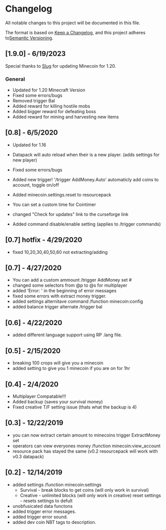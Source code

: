 # Changelog

All notable changes to this project will be documented in this file.

The format is based on [Keep a Changelog](https://keepachangelog.com/en/1.0.0/), and this project adheres to[Semantic Versioning](https://semver.org/spec/v2.0.0.html).

## [1.9.0] - 6/19/2023

Special thanks to [Slug](https://www.planetminecraft.com/member/siug/) for updating Minecoin for 1.20.

### General
- Updated for 1.20 Minecraft Version
- Fixed some errors/bugs
- Removed trigger Bal
- Added reward for killing hostile mobs
- Added bigger reward for defeating boss
- Added reward for mining and harvesting new items

## [0.8] - 6/5/2020
- Updated for 1.16
- Datapack will auto reload when their is a new player. (adds settings for new player)
- Fixed some errors/bugs
- Added new trigger! '/trigger AddMoney.Auto' automaticly add coins to account, toggle on/off
- Added minecoin.settings.reset to resourcepack
- You can set a custom time for Cointimer
- changed "Check for updates" link to the curseforge link

- Added command disable/enable setting (applies to /trigger commands)

## [0.7] hotfix - 4/29/2020
- fixed 10,20,30,40,50,60 not extracting/adding

## [0.7] - 4/27/2020
- You can add a custom ammount /trigger AddMoney set #
- changed some selectors from @p to @s for multiplayer
- added 'Error: ' in the beginning of error messages
- fixed some errors with extract money trigger.
- added settings alternitave command /function minecoin:config
- added balance trigger alternate /trigger bal

## [0.6] - 4/22/2020
- added different language support using RP .lang file.

## [0.5] - 2/15/2020
- breaking 100 crops will give you a minecoin
- added setting to give you 1 minecoin if you are on for 1hr

## [0.4] - 2/4/2020
- Multiplayer Compatable!!!
- Added backup (saves your survival money)
- Fixed creative T/F setting issue (thats what the backup is 4)

## [0.3] - 12/22/2019
- you can now extract certain amount to minecoins trigger ExtractMoney set <ammount>
- operators can view everyones money /function minecoin:view_account
- resource pack has stayed the same (v0.2 resourcepack will work with v0.3 datapack)

## [0.2] - 12/14/2019
- added settings /function minecoin:settings
    - Survival - break blocks to get coins (will only work in survival)
    - Creative - unlimited blocks (will only work in creative)
reset settings - resets settings to defult
- unobfusicated data functons
- added trigger error messages.
- added trigger error sound.
- added dev coin NBT tags to description.